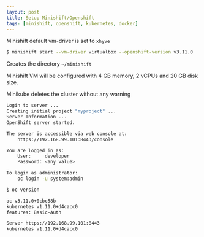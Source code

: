 ```yaml
---
layout: post
title: Setup Minishift/Openshift 
tags: [minishift, openshift, kubernetes, docker]
---
```


Minishift default vm-driver is set to `xhyve` 

```bash
$ minishift start --vm-driver virtualbox --openshift-version v3.11.0
```

Creates the directory `~/minishift`

Minishift VM will be configured with 4 GB memory, 2 vCPUs and 20 GB disk size.


Minikube deletes the cluster without any warning

```bash
Login to server ...
Creating initial project "myproject" ...
Server Information ...
OpenShift server started.

The server is accessible via web console at:
    https://192.168.99.101:8443/console

You are logged in as:
    User:     developer
    Password: <any value>

To login as administrator:
    oc login -u system:admin
```



```bash
$ oc version

oc v3.11.0+0cbc58b
kubernetes v1.11.0+d4cacc0
features: Basic-Auth

Server https://192.168.99.101:8443
kubernetes v1.11.0+d4cacc0
```

